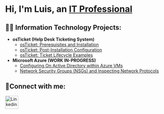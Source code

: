 
<!--
**King-Gon1611/King-Gon1611** is a ✨ _special_ ✨ repository because its `README.md` (this file) appears on your GitHub profile.

Here are some ideas to get you started:

- 🔭 I’m currently working on Comptia A+...
- 🌱 I’m currently learning about Cloud Computing...
- 👯 I’m looking to collaborate on artrificial intelligence...
- 🤔 I’m looking for help with searching for positions for beginners ...
- 💬 Ask me about ...
- 📫 How to reach me: ...
- 😄 Pronouns: ...
- ⚡ Fun fact: ...
-->
<h1>Hi, I'm Luis, an <a href="https://www.linkedin.com/in/luis-gonzalez-salas-976642205/">IT Professional</a>
  </h1>

<h2>👨‍💻 Information Technology Projects:</h2>

- <b>osTicket (Help Desk Ticketing System)</b>
  - [osTicket: Prerequisites and Installation](https://github.com/King-Gon1611/_osTicketpre)
  - [osTicket: Post-Installation Configuration](https://github.com/King-Gon1611/osTicket-Post-installpt2)
  - [osTicket: Ticket Lifecycle Examples](https://github.com/King-Gon1611/TICKET-LIFECYLE)
- <b>Microsoft Azure (WORK IN-PROGRESS)</b>
  - [Configuring On Active Directory within Azure VMs](https://github.com/King-Gon1611/CONFIGURE-AD)
  - [Network Security Groups (NSGs) and Inspecting Network Protocols](https://github.com/King-Gon1611/Azure-Network-Protocols)

<h2>🤳Connect with me:</h2>



<a href="https://www.linkedin.com/in/king-gon1611/"><img src="![download](https://github.com/user-attachments/assets/e7e64001-e5c4-48a5-a9c0-ddaabc2a3a75)" alt="Linkedin" style="width:42px;height:42px;"></a>
